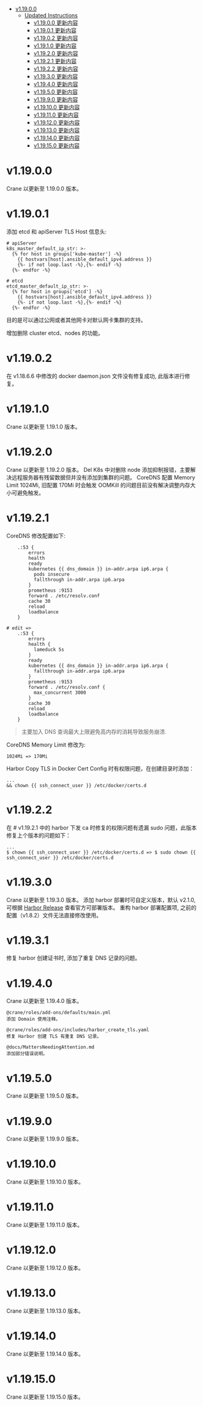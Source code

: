 - [v1.19.0.0](#v11900)
  - [Updated Instructions](#updated-instructions)
    - [v1.19.0.0 更新内容](#v11900-更新内容)
    - [v1.19.0.1 更新内容](#v11901-更新内容)
    - [v1.19.0.2 更新内容](#v11902-更新内容)
    - [v1.19.1.0 更新内容](#v11910-更新内容)
    - [v1.19.2.0 更新内容](#v11920-更新内容)
    - [v1.19.2.1 更新内容](#v11921-更新内容)
    - [v1.19.2.2 更新内容](#v11922-更新内容)
    - [v1.19.3.0 更新内容](#v11930-更新内容)
    - [v1.19.4.0 更新内容](#v11940-更新内容)
    - [v1.19.5.0 更新内容](#v11950-更新内容)
    - [v1.19.9.0 更新内容](#v11990-更新内容)
    - [v1.19.10.0 更新内容](#v119100-更新内容)
    - [v1.19.11.0 更新内容](#v119110-更新内容)
    - [v1.19.12.0 更新内容](#v119120-更新内容)
    - [v1.19.13.0 更新内容](#v119130-更新内容)
    - [v1.19.14.0 更新内容](#v119140-更新内容)
    - [v1.19.15.0 更新内容](#v119150-更新内容)

# v1.19.0.0

Crane 以更新至 1.19.0.0 版本。

# v1.19.0.1

添加 etcd 和 apiServer TLS Host 信息头:

```
# apiServer
k8s_master_default_ip_str: >-
  {% for host in groups['kube-master'] -%}
    {{ hostvars[host].ansible_default_ipv4.address }}
    {%- if not loop.last -%},{%- endif -%}
  {%- endfor -%}

# etcd
etcd_master_default_ip_str: >-
  {% for host in groups['etcd'] -%}
    {{ hostvars[host].ansible_default_ipv4.address }}
    {%- if not loop.last -%},{%- endif -%}
  {%- endfor -%}
```

目的是可以通过公网或者其他网卡对默认网卡集群的支持。

增加删除 cluster etcd、nodes 的功能。


# v1.19.0.2

在 v1.18.6.6 中修改的 docker daemon.json 文件没有修复成功, 此版本进行修复。

# v1.19.1.0

Crane 以更新至 1.19.1.0 版本。

# v1.19.2.0

Crane 以更新至 1.19.2.0 版本。
Del K8s 中对删除 node 添加抑制报错，主要解决远程服务器有残留数据但并没有添加到集群的问题。
CoreDNS 配置 Memory Limit 1024Mi, 旧配置 170Mi 时会触发 OOMKill 的问题目前没有解决调整内存大小可避免触发。

# v1.19.2.1

CoreDNS 修改配置如下:

```
    .:53 {
        errors
        health
        ready
        kubernetes {{ dns_domain }} in-addr.arpa ip6.arpa {
          pods insecure
          fallthrough in-addr.arpa ip6.arpa
        }
        prometheus :9153
        forward . /etc/resolv.conf
        cache 30
        reload
        loadbalance
    }

# edit =>
    .:53 {
        errors
        health {
          lameduck 5s
        }
        ready
        kubernetes {{ dns_domain }} in-addr.arpa ip6.arpa {
          fallthrough in-addr.arpa ip6.arpa
        }
        prometheus :9153
        forward . /etc/resolv.conf {
          max_concurrent 3000
        }
        cache 30
        reload
        loadbalance
    }
```

> 主要加入 DNS 查询最大上限避免高内存的消耗导致服务崩溃.

CoreDNS Memory Limit 修改为:

```
1024Mi => 170Mi
```

Harbor Copy TLS in Docker Cert Config 时有权限问题，在创建目录时添加：

```
...
&& chown {{ ssh_connect_user }} /etc/docker/certs.d
```

# v1.19.2.2

在 # v1.19.2.1 中的 harbor 下发 ca 时修复的权限问题有遗漏 sudo 问题，此版本修复上个版本的问题如下：

```
...
$ chown {{ ssh_connect_user }} /etc/docker/certs.d => $ sudo chown {{ ssh_connect_user }} /etc/docker/certs.d
```

# v1.19.3.0

Crane 以更新至 1.19.3.0 版本。
添加 harbor 部署时可自定义版本，默认 v2.1.0, 可根据 [Harbor Release](https://github.com/goharbor/harbor/releases) 查看官方可部署版本。
重构 harbor 部署配置项, 之前的配置（v1.8.2）文件无法直接修改使用。

# v1.19.3.1

修复 harbor 创建证书时, 添加了重复 DNS 记录的问题。

# v1.19.4.0

Crane 以更新至 1.19.4.0 版本。

```
@crane/roles/add-ons/defaults/main.yml
添加 Domain 使用注释。

@crane/roles/add-ons/includes/harbor_create_tls.yaml
修复 Harbor 创建 TLS 有重复 DNS 记录。

@docs/MattersNeedingAttention.md
添加部分错误说明。
```

# v1.19.5.0

Crane 以更新至 1.19.5.0 版本。

# v1.19.9.0

Crane 以更新至 1.19.9.0 版本。

# v1.19.10.0

Crane 以更新至 1.19.10.0 版本。

# v1.19.11.0

Crane 以更新至 1.19.11.0 版本。

# v1.19.12.0

Crane 以更新至 1.19.12.0 版本。

# v1.19.13.0

Crane 以更新至 1.19.13.0 版本。

# v1.19.14.0

Crane 以更新至 1.19.14.0 版本。

# v1.19.15.0

Crane 以更新至 1.19.15.0 版本。